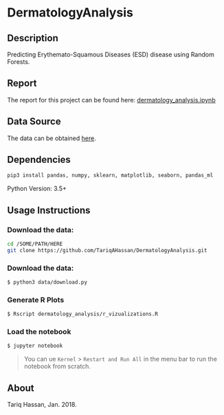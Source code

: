 # DermatologyAnalysis

## Description

Predicting Erythemato-Squamous Diseases (ESD) disease using Random Forests.

## Report

The report for this project can be found here: [dermatology_analysis.ipynb](dermatology_analysis.ipynb)

## Data Source

The data can be obtained [here](http://archive.ics.uci.edu/ml/datasets/Dermatology).

## Dependencies

```bash
pip3 install pandas, numpy, sklearn, matplotlib, seaborn, pandas_ml
```

Python Version: 3.5+

## Usage Instructions

### Download the data:

```bash
cd /SOME/PATH/HERE
git clone https://github.com/TariqAHassan/DermatologyAnalysis.git
```

### Download the data:

```bash
$ python3 data/download.py
```

### Generate R Plots

```bash
$ Rscript dermatology_analysis/r_vizualizations.R
```

### Load the notebook

```bash
$ jupyter notebook
```

> You can ue `Kernel` > `Restart and Run All` in the
> menu bar to run the notebook from scratch.

## About

Tariq Hassan, Jan. 2018.